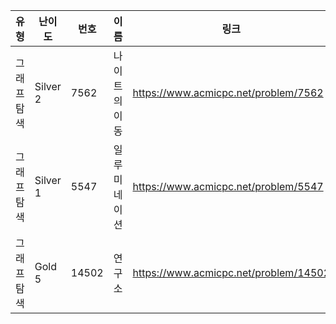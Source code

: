 |유형|난이도|번호|이름|링크|
|------|---|---|---|---|
|그래프 탐색|Silver 2|7562|나이트의 이동|https://www.acmicpc.net/problem/7562|
|그래프 탐색|Silver 1|5547|일루미네이션|https://www.acmicpc.net/problem/5547|
|그래프 탐색|Gold 5|14502|연구소|https://www.acmicpc.net/problem/14502|
